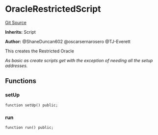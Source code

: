# OracleRestrictedScript
[Git Source](https://github.com/thrackle-io/rules-protocol/blob/32fc908f43bfbb804e52e049074d30ce661a637a/src/example/script/OracleRestricted.s.sol)

**Inherits:**
Script

**Author:**
@ShaneDuncan602 @oscarsernarosero @TJ-Everett

This creates the Restricted Oracle

*As basic as create scripts get with the exception of needing all the setup addresses.*


## Functions
### setUp


```solidity
function setUp() public;
```

### run


```solidity
function run() public;
```


